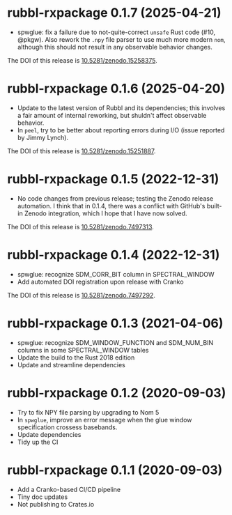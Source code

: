 # rubbl-rxpackage 0.1.7 (2025-04-21)

- spwglue: fix a failure due to not-quite-correct `unsafe` Rust code (#10,
  @pkgw). Also rework the `.npy` file parser to use much more modern `nom`,
  although this should not result in any observable behavior changes.

The DOI of this release is [10.5281/zenodo.15258375][vdoi].

[vdoi]: https://doi.org/10.5281/zenodo.15258375


# rubbl-rxpackage 0.1.6 (2025-04-20)

- Update to the latest version of Rubbl and its dependencies; this
  involves a fair amount of internal reworking, but shuldn't affect
  observable behavior.
- In `peel`, try to be better about reporting errors during I/O
  (issue reported by Jimmy Lynch).

The DOI of this release is [10.5281/zenodo.15251887][vdoi].

[vdoi]: https://doi.org/10.5281/zenodo.15251887


# rubbl-rxpackage 0.1.5 (2022-12-31)

- No code changes from previous release; testing the Zenodo release
  automation. I think that in 0.1.4, there was a conflict with
  GitHub's built-in Zenodo integration, which I hope that I have
  now solved.

The DOI of this release is [10.5281/zenodo.7497313][vdoi].

[vdoi]: https://doi.org/10.5281/zenodo.7497313


# rubbl-rxpackage 0.1.4 (2022-12-31)

- spwglue: recognize SDM_CORR_BIT column in SPECTRAL_WINDOW
- Add automated DOI registration upon release with Cranko

The DOI of this release is [10.5281/zenodo.7497292][vdoi].

[vdoi]: https://doi.org/10.5281/zenodo.7497292


# rubbl-rxpackage 0.1.3 (2021-04-06)

- spwglue: recognize SDM_WINDOW_FUNCTION and SDM_NUM_BIN columns in some SPECTRAL_WINDOW tables
- Update the build to the Rust 2018 edition
- Update and streamline dependencies

# rubbl-rxpackage 0.1.2 (2020-09-03)

- Try to fix NPY file parsing by upgrading to Nom 5
- In `spwglue`, improve an error message when the glue window specification
  crossess basebands.
- Update dependencies
- Tidy up the CI

# rubbl-rxpackage 0.1.1 (2020-09-03)

- Add a Cranko-based CI/CD pipeline
- Tiny doc updates
- Not publishing to Crates.io

